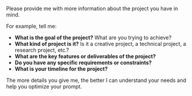Please provide me with more information about the project you have in mind.  

For example, tell me: 

* **What is the goal of the project?** What are you trying to achieve?
* **What kind of project is it?** Is it a creative project, a technical project, a research project, etc.?
* **What are the key features or deliverables of the project?** 
* **Do you have any specific requirements or constraints?**
* **What is your timeline for the project?**

The more details you give me, the better I can understand your needs and help you optimize your prompt. 



